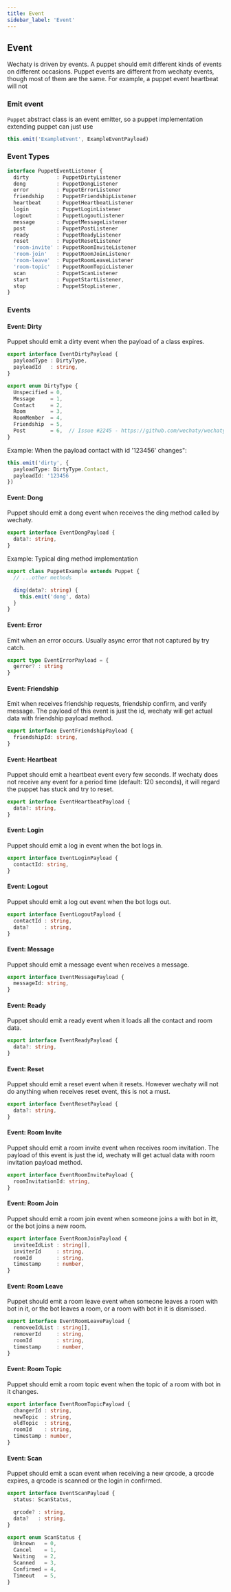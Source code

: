 ```yaml
---
title: Event
sidebar_label: 'Event'
---
```


## Event

Wechaty is driven by events. A puppet should emit different kinds of events on different occasions. Puppet events are different from wechaty events, though most of them are the same. For example, a puppet event heartbeat will not

### Emit event

```Puppet``` abstract class is an event emitter, so a puppet implementation extending puppet can just use

```ts
this.emit('ExampleEvent', ExampleEventPayload)
```

### Event Types

```ts
interface PuppetEventListener {
  dirty         : PuppetDirtyListener
  dong          : PuppetDongListener
  error         : PuppetErrorListener
  friendship    : PuppetFriendshipListener
  heartbeat     : PuppetHeartbeatListener
  login         : PuppetLoginListener
  logout        : PuppetLogoutListener
  message       : PuppetMessageListener
  post          : PuppetPostListener
  ready         : PuppetReadyListener
  reset         : PuppetResetListener
  'room-invite' : PuppetRoomInviteListener
  'room-join'   : PuppetRoomJoinListener
  'room-leave'  : PuppetRoomLeaveListener
  'room-topic'  : PuppetRoomTopicListener
  scan          : PuppetScanListener
  start         : PuppetStartListener,
  stop          : PuppetStopListener,
}
```

### Events

#### Event: Dirty

Puppet should emit a dirty event when the payload of a class expires.

```ts
export interface EventDirtyPayload {
  payloadType : DirtyType,
  payloadId   : string,
}

export enum DirtyType {
  Unspecified = 0,
  Message     = 1,
  Contact     = 2,
  Room        = 3,
  RoomMember  = 4,
  Friendship  = 5,
  Post        = 6,  // Issue #2245 - https://github.com/wechaty/wechaty/issues/2245
}
```

Example: When the payload contact with id '123456' changes":

```ts
this.emit('dirty', {
  payloadType: DirtyType.Contact,
  payloadId: '123456
})
```

#### Event: Dong

Puppet should emit a dong event when receives the ding method called by wechaty.

```ts
export interface EventDongPayload {
  data?: string,
}
```

Example: Typical ding method implementation

```ts
export class PuppetExample extends Puppet {
  // ...other methods

  ding(data?: string) {
    this.emit('dong', data)
  }
}
```

#### Event: Error

Emit when an error occurs. Usually async error that not captured by try catch.

```ts
export type EventErrorPayload = {
  gerror? : string
}
```

#### Event: Friendship

Emit when receives friendship requests, friendship confirm, and verify message. The payload of this event is just the id, wechaty will get actual data with friendship payload method.

```ts
export interface EventFriendshipPayload {
  friendshipId: string,
}
```

#### Event: Heartbeat

Puppet should emit a heartbeat event every few seconds. If wechaty does not receive any event for a period time (default: 120 seconds), it will regard the puppet has stuck and try to reset.

```ts
export interface EventHeartbeatPayload {
  data?: string,
}
```

#### Event: Login

Puppet should emit a log in event when the bot logs in.

```ts
export interface EventLoginPayload {
  contactId: string,
}
```

#### Event: Logout

Puppet should emit a log out event when the bot logs out.

```ts
export interface EventLogoutPayload {
  contactId : string,
  data?     : string,
}
```

#### Event: Message

Puppet should emit a message event when receives a message.

```ts
export interface EventMessagePayload {
  messageId: string,
}
```

#### Event: Ready

Puppet should emit a ready event when it loads all the contact and room data.

```ts
export interface EventReadyPayload {
  data?: string,
}
```

#### Event: Reset

Puppet should emit a reset event when it resets. However wechaty will not do anything when receives reset event, this is not a must.

```ts
export interface EventResetPayload {
  data?: string,
}
```

#### Event: Room Invite

Puppet should emit a room invite event when receives room invitation. The payload of this event is just the id, wechaty will get actual data with room invitation payload method.

```ts
export interface EventRoomInvitePayload {
  roomInvitationId: string,
}
```

#### Event: Room Join

Puppet should emit a room join event when someone joins a with bot in itt, or the bot joins a new room.

```ts
export interface EventRoomJoinPayload {
  inviteeIdList : string[],
  inviterId     : string,
  roomId        : string,
  timestamp     : number,
}
```

#### Event: Room Leave

Puppet should emit a room leave event when someone leaves a room with bot in it, or the bot leaves a room, or a room with bot in it is dismissed.

```ts
export interface EventRoomLeavePayload {
  removeeIdList : string[],
  removerId     : string,
  roomId        : string,
  timestamp     : number,
}
```

#### Event: Room Topic

Puppet should emit a room topic event when the topic of a room with bot in it changes.

```ts
export interface EventRoomTopicPayload {
  changerId : string,
  newTopic  : string,
  oldTopic  : string,
  roomId    : string,
  timestamp : number,
}
```

#### Event: Scan

Puppet should emit a scan event when receiving a new qrcode, a qrcode expires, a qrcode is scanned or the login in confirmed.

```ts
export interface EventScanPayload {
  status: ScanStatus,

  qrcode? : string,
  data?   : string,
}

export enum ScanStatus {
  Unknown   = 0,
  Cancel    = 1,
  Waiting   = 2,
  Scanned   = 3,
  Confirmed = 4,
  Timeout   = 5,
}
```
